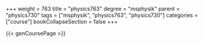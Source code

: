 +++
weight = 763
title = "physics763"
degree = "msphysik"
parent = "physics730"
tags = ["msphysik", "physics763", "physics730"]
categories = ["course"]
bookCollapseSection = false
+++

{{< genCoursePage >}}
